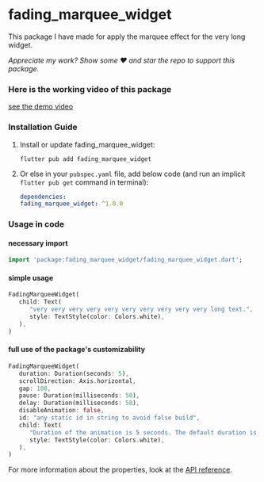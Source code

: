 # fading_marquee_widget

This package I have made for apply the marquee effect for the very long widget.

_Appreciate my work? Show some ❤️ and star the repo to support this package._

### Here is the working video of this package

[see the demo video](fading_marquee_widget_demo.gif)

### Installation Guide

1. Install or update fading_marquee_widget:
   ```shell 
   flutter pub add fading_marquee_widget
   ```
2. Or else in your `pubspec.yaml` file, add below code (and run an implicit `flutter pub get`
   command in terminal):
   ```yaml
   dependencies:
   fading_marquee_widget: ^1.0.0
   ```

### Usage in code

#### necessary import

```dart
import 'package:fading_marquee_widget/fading_marquee_widget.dart';
```

#### simple usage

```dart
FadingMarqueeWidget(
   child: Text(
      "very very very very very very very very very very long text.",
      style: TextStyle(color: Colors.white),
   ),
)
```

#### full use of the package's customizability

```dart
FadingMarqueeWidget(
   duration: Duration(seconds: 5),
   scrollDirection: Axis.horizontal,
   gap: 100,
   pause: Duration(milliseconds: 50),
   delay: Duration(milliseconds: 50),
   disableAnimation: false,
   id: "any static id in string to avoid false build",
   child: Text(
      "Duration of the animation is 5 seconds. The default duration is 10 seconds. very very very very very very very very very very long text.",
      style: TextStyle(color: Colors.white),
   ),
)
```

For more information about the properties, look at
the [API reference](https://pub.dev/documentation/fading_marquee_widget/latest/).

